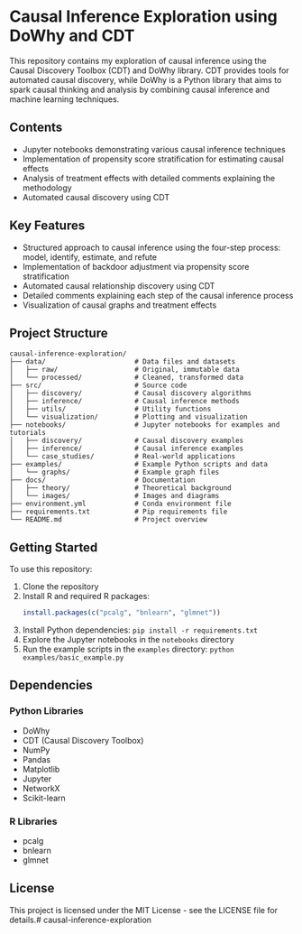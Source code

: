 # Causal Inference Exploration using DoWhy and CDT

This repository contains my exploration of causal inference using the Causal Discovery Toolbox (CDT) and DoWhy library. CDT provides tools for automated causal discovery, while DoWhy is a Python library that aims to spark causal thinking and analysis by combining causal inference and machine learning techniques.

## Contents

- Jupyter notebooks demonstrating various causal inference techniques
- Implementation of propensity score stratification for estimating causal effects
- Analysis of treatment effects with detailed comments explaining the methodology
- Automated causal discovery using CDT

## Key Features

- Structured approach to causal inference using the four-step process: model, identify, estimate, and refute
- Implementation of backdoor adjustment via propensity score stratification
- Automated causal relationship discovery using CDT
- Detailed comments explaining each step of the causal inference process
- Visualization of causal graphs and treatment effects

## Project Structure

```
causal-inference-exploration/
├── data/                      # Data files and datasets
│   ├── raw/                   # Original, immutable data
│   └── processed/             # Cleaned, transformed data
├── src/                       # Source code
│   ├── discovery/             # Causal discovery algorithms
│   ├── inference/             # Causal inference methods
│   ├── utils/                 # Utility functions
│   └── visualization/         # Plotting and visualization
├── notebooks/                 # Jupyter notebooks for examples and tutorials
│   ├── discovery/             # Causal discovery examples
│   ├── inference/             # Causal inference examples
│   └── case_studies/          # Real-world applications
├── examples/                  # Example Python scripts and data
│   └── graphs/                # Example graph files
├── docs/                      # Documentation
│   ├── theory/                # Theoretical background
│   └── images/                # Images and diagrams
├── environment.yml            # Conda environment file
├── requirements.txt           # Pip requirements file
└── README.md                  # Project overview
```

## Getting Started

To use this repository:

1. Clone the repository
2. Install R and required R packages:
   ```R
   install.packages(c("pcalg", "bnlearn", "glmnet"))
   ```
   <!-- Note: kpcalg is excluded due to compatibility issues -->
3. Install Python dependencies: `pip install -r requirements.txt`
4. Explore the Jupyter notebooks in the `notebooks` directory
5. Run the example scripts in the `examples` directory: `python examples/basic_example.py`

## Dependencies

### Python Libraries
- DoWhy
- CDT (Causal Discovery Toolbox)
- NumPy
- Pandas
- Matplotlib
- Jupyter
- NetworkX
- Scikit-learn

### R Libraries
- pcalg
- bnlearn
- glmnet

## License

This project is licensed under the MIT License - see the LICENSE file for details.# causal-inference-exploration
